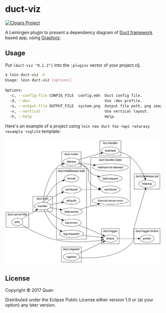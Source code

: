 # duct-viz
[![Clojars Project](https://img.shields.io/clojars/v/duct-viz.svg)](https://clojars.org/duct-viz)

A Leiningen plugin to present a dependency diagram of [Duct framework](https://github.com/duct-framework/duct) based app, using [Graphviz](http://www.graphviz.org/).

## Usage

Put `[duct-viz "0.1.2"]` into the `:plugins` vector of your project.clj.

```bash
$ lein duct-viz -h
Usage: lein duct-viz [options]
    
Options:
  -c, --config-file CONFIG_FILE  config.edn  Duct config file.
  -d, --dev                                  Use :dev profile.
  -o, --output-file OUTPUT_FILE  system.png  Output file path, png image.
  -v, --vertical                             Use vertical layout.
  -h, --help                                 Help.
```

Here's an example of a project using `lein new duct foo +api +ataraxy +example +sqlite` template:

![system](system.png)

## License

Copyright © 2017 Quan

Distributed under the Eclipse Public License either version 1.0 or (at
your option) any later version.
